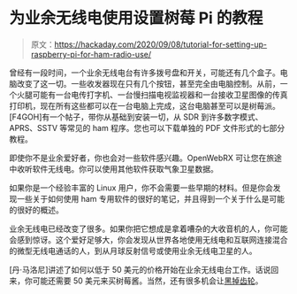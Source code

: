 # 为业余无线电使用设置树莓 Pi 的教程

> 原文：<https://hackaday.com/2020/09/08/tutorial-for-setting-up-raspberry-pi-for-ham-radio-use/>

曾经有一段时间，一个业余无线电台有许多拨号盘和开关，可能还有几个盒子。电脑改变了这一切。一些收发器现在只有几个按钮，甚至完全由电脑控制。从前，一个火腿可能有一台电传打字机、一台慢扫描电视监视器和一台接收卫星图像的传真打印机，现在所有这些都可以在一台电脑上完成，这台电脑甚至可以是树莓派。[F4GOH]有一个帖子，带你从基础到安装一切，从 SDR 到许多数字模式、APRS、SSTV 等常见的 ham 程序。您也可以下载单独的 PDF 文件形式的七部分教程。

即使你不是业余爱好者，你也会对一些软件感兴趣。OpenWebRX 可让您在旅途中收听软件无线电。你可以使用其他软件获取气象卫星数据。

如果你是一个经验丰富的 Linux 用户，你不会需要一些早期的材料。但是你会发现一些关于如何使用 ham 专用软件的很好的笔记，并且得到一个关于什么是可能的很好的概述。

业余无线电已经改变了很多。如果你把它想成是拿着嘈杂的大收音机的人，你可能会感到惊讶。这个爱好足够大，你会发现从世界各地使用无线电和互联网连接混合的微型无线电通话的人，到从月球反射信号或使用业余无线电卫星的人。

[丹·马洛尼]讲述了如何以低于 50 美元的价格开始在业余无线电台工作。话说回来，你可能还需要 50 美元来买树莓酱。当然，还有很多机会让[黑掉齿轮](https://hackaday.com/2020/08/23/mobile-transmitter-gets-internal-gps-and-bluetooth/)。